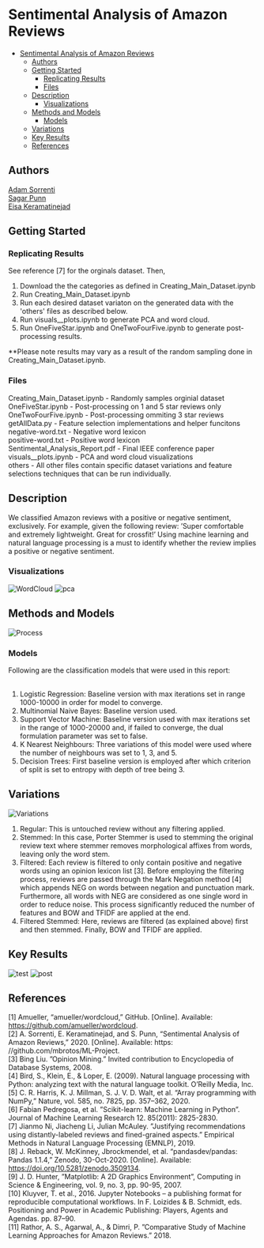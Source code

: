 # Sentimental Analysis of Amazon Reviews

- [Sentimental Analysis of Amazon Reviews](#sentimental-analysis-of-amazon-reviews)
  * [Authors](#authors)
  * [Getting Started](#getting-started)
    + [Replicating Results](#replicating-results-)
    + [Files](#files-)
  * [Description](#description)
    + [Visualizations](#visualizations)
  * [Methods and Models](#methods-and-models)
    + [Models](#models)
  * [Variations](#variations)
  * [Key Results](#key-results)
  * [References](#references)

## Authors

[Adam Sorrenti](https://github.com/mbrotos)<br/>
[Sagar Punn](https://github.com/singh13sagar)<br/>
[Eisa Keramatinejad](https://github.com/eisakeramati)<br/>

## Getting Started

### Replicating Results

See reference [7] for the orginals dataset. Then,

1) Download the the categories as defined in Creating_Main_Dataset.ipynb
2) Run Creating_Main_Dataset.ipynb
3) Run each desired dataset variaton on the generated data with the 'others' files as described below.
4) Run visuals__plots.ipynb to generate PCA and word cloud.
5) Run OneFiveStar.ipynb and OneTwoFourFive.ipynb to generate post-processing results.

**Please note results may vary as a result of the random sampling done in Creating_Main_Dataset.ipynb.


### Files
Creating_Main_Dataset.ipynb - Randomly samples orginial dataset<br/>
OneFiveStar.ipynb - Post-processing on 1 and 5 star reviews only<br/>
OneTwoFourFive.ipynb - Post-processing ommiting 3 star reviews<br/>
getAllData.py - Feature selection implementations and helper funcitons<br/>
negative-word.txt - Negative word lexicon<br/>
positive-word.txt - Positive word lexicon<br/>
Sentimental_Analysis_Report.pdf - Final IEEE conference paper<br/>
visuals__plots.ipynb - PCA and word cloud visualizations<br/>
others - All other files contain specific dataset variations and feature selections techniques that can be run individually.<br/>

## Description

We classified Amazon reviews with a positive or negative sentiment, exclusively. For example, given the following review: ’Super comfortable and extremely lightweight. Great for crossfit!’ Using machine learning and natural language processing is a must to identify whether the review implies a positive or negative sentiment.

### Visualizations

![WordCloud](/images/word-cloud.png)
![pca](/images/3d-pca.png)


## Methods and Models

![Process](/images/process.png)

### Models

Following are the classification models that were used
in this report:<br/><br/>
1) Logistic Regression: Baseline version with max iterations set in range 1000-10000 in order for model to converge.
2) Multinomial Naive Bayes: Baseline version used.
3) Support Vector Machine: Baseline version used with max iterations set in the range of 1000-20000 and, if failed to converge, the dual formulation parameter was set to false.
4) K Nearest Neighbours: Three variations of this model were used where the number of neighbours was set to 1, 3, and 5.
5) Decision Trees: First baseline version is employed after which criterion of split is set to entropy with depth of tree being 3.

## Variations

![Variations](/images/variations.png)

1) Regular: This is untouched review without any filtering applied. 
2) Stemmed: In this case, Porter Stemmer is used to stemming the original review text where stemmer removes morphological affixes from words, leaving only the word stem. 
3) Filtered: Each review is filtered to only contain positive and negative words using an opinion lexicon list [3]. Before employing the filtering process, reviews are passed through the Mark Negation method [4] which appends NEG on words between negation and punctuation mark. Furthermore, all words with NEG are considered as one single word in order to reduce noise. This process significantly reduced the number of features and BOW and TFIDF are applied at the end. 
4) Filtered Stemmed: Here, reviews are filtered (as explained above) first and then stemmed. Finally, BOW and TFIDF are applied. 

## Key Results

![test](/images/test.png)
![post](/images/post.png)

## References


[1] Amueller, “amueller/wordcloud,” GitHub. [Online]. Available:
https://github.com/amueller/wordcloud. \
[2] A. Sorrenti, E. Keramatinejad, and S. Punn, “Sentimental Analysis of Amazon Reviews,” 2020. [Online]. Available: https:
//github.com/mbrotos/ML-Project. \
[3] Bing Liu. ”Opinion Mining.” Invited contribution to Encyclopedia of Database Systems, 2008. \
[4] Bird, S., Klein, E., & Loper, E. (2009). Natural language processing with Python: analyzing text with the natural language
toolkit. O’Reilly Media, Inc.\
[5] C. R. Harris, K. J. Millman, S. J. V. D. Walt, et al. “Array
programming with NumPy,” Nature, vol. 585, no. 7825, pp.
357–362, 2020. \
[6] Fabian Pedregosa, et al. ”Scikit-learn: Machine Learning in
Python”. Journal of Machine Learning Research 12. 85(2011):
2825-2830. \
[7] Jianmo Ni, Jiacheng Li, Julian McAuley. ”Justifying recommendations using distantly-labeled reviews and fined-grained
aspects.” Empirical Methods in Natural Language Processing
(EMNLP), 2019. \
[8] J. Reback, W. McKinney, Jbrockmendel, et al. “pandasdev/pandas: Pandas 1.1.4,” Zenodo, 30-Oct-2020. [Online].
Available: https://doi.org/10.5281/zenodo.3509134. \
[9] J. D. Hunter, ”Matplotlib: A 2D Graphics Environment”, Computing in Science & Engineering, vol. 9, no. 3, pp. 90-95, 2007.\
[10] Kluyver, T. et al., 2016. Jupyter Notebooks – a publishing
format for reproducible computational workflows. In F. Loizides
& B. Schmidt, eds. Positioning and Power in Academic Publishing: Players, Agents and Agendas. pp. 87–90. \
[11] Rathor, A. S., Agarwal, A., & Dimri, P. ”Comparative Study of
Machine Learning Approaches for Amazon Reviews.” 2018.
